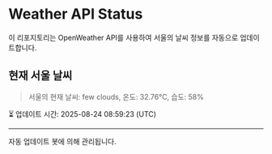 
# Weather API Status

이 리포지토리는 OpenWeather API를 사용하여 서울의 날씨 정보를 자동으로 업데이트합니다.

## 현재 서울 날씨
> 서울의 현재 날씨: few clouds, 온도: 32.76°C, 습도: 58%

⏳ 업데이트 시간: 2025-08-24 08:59:23 (UTC)

---
자동 업데이트 봇에 의해 관리됩니다.
